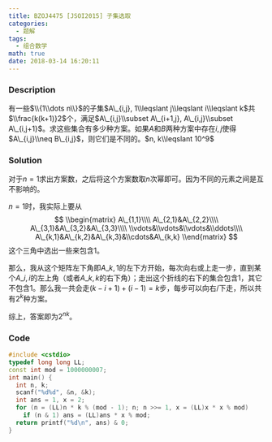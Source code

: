 ```yaml
---
title: BZOJ4475 [JSOI2015] 子集选取
categories:
  - 题解
tags:
  - 组合数学
math: true
date: 2018-03-14 16:20:11
---
```


### Description

有一些$\\{1\\dots n\\}$的子集$A\_{i,j}, 1\\leqslant j\\leqslant i\\leqslant k$共$\\frac{k(k+1)}2$个，满足$A\_{i,j}\\subset A\_{i+1,j}, A\_{i,j}\\subset A\_{i,j+1}$。求这些集合有多少种方案。如果$A$和$B$两种方案中存在$i,j$使得$A\_{i,j}\\neq B\_{i,j}$，则它们是不同的。$n, k\\leqslant 10^9$

<!--more-->

### Solution

对于$n=1$求出方案数，之后将这个方案数取$n$次幂即可。因为不同的元素之间是互不影响的。

$n=1$时，我实际上要从
$$
\\begin{matrix}
A\_{1,1}\\\\
A\_{2,1}&A\_{2,2}\\\\
A\_{3,1}&A\_{3,2}&A\_{3,3}\\\\
\\vdots&\\vdots&\\vdots&\\ddots\\\\
A\_{k,1}&A\_{k,2}&A\_{k,3}&\\cdots&A\_{k,k}
\\end{matrix}
$$
这个三角中选出一些来包含$1$。

那么，我从这个矩阵左下角即$A\_{k,1}$的左下方开始，每次向右或上走一步，直到某个$A\_{i,i}$的左上角（或者$A\_{k,k}$的右下角）；走出这个折线的右下的集合包含$1$，其它不包含$1$。那么我一共会走$(k-i+1)+(i-1)=k$步，每步可以向右/下走，所以共有$2^k$种方案。

综上，答案即为$2^{nk}$。

### Code

```cpp
#include <cstdio>
typedef long long LL;
const int mod = 1000000007;
int main() {
  int n, k;
  scanf("%d%d", &n, &k);
  int ans = 1, x = 2;
  for (n = (LL)n * k % (mod - 1); n; n >>= 1, x = (LL)x * x % mod)
    if (n & 1) ans = (LL)ans * x % mod;
  return printf("%d\n", ans) & 0;
}
```
